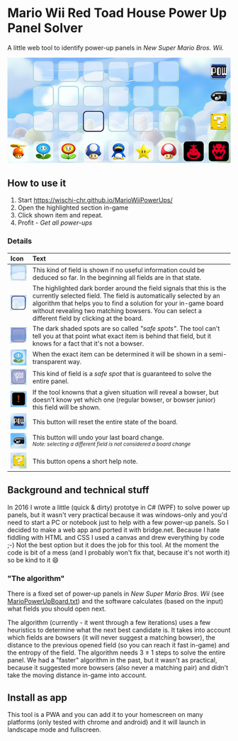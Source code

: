 # Mario Wii Red Toad House Power Up Panel Solver
A little web tool to identify power-up panels in *New Super Mario Bros. Wii.*

![UI Screenshot](./res/MarioWiiUI.png)

## How to use it

1. Start https://wischi-chr.github.io/MarioWiiPowerUps/
2. Open the highlighted section in-game
3. Click shown item and repeat.
4. Profit - *Get all power-ups*

### Details

| Icon | Text |
|:------|:------|
| ![regular field](./res/explain_regular.png) | This kind of field is shown if no useful information could be deduced so far. In the beginning all fields are in that state. |
| ![highlighted field](./res/explain_highlight.png) | The highlighted dark border around the field signals that this is the currently selected field. The field is automatically selected by an algorithm that helps you to find a solution for your in-game board without revealing two matching bowsers. You can select a different field by clicking at the board. |
| ![safe spot](./res/explain_safe_spot.png) | The dark shaded spots are so called *"safe spots"*. The tool can't tell you at that point what exact item is behind that field, but it knows for a fact that it's not a bowser. |
| ![translucent icon](./res/explain_translucent.png) | When the exact item can be determined it will be shown in a semi-transparent way. |
| ![finish flag field](./res/explain_finish.png) | This kind of field is a *safe spot* that is guaranteed to solve the entire panel. |
| ![unknown bowser field](./res/explain_danger.png) | If the tool knowns that a given situation will reveal a bowser, but doesn't know yet which one (regular bowser, or bowser junior) this field will be shown. |
| ![POW button](./res/explain_pow.png) | This button will reset the entire state of the board. |
| ![bullet button](./res/explain_bullet.png) | This button will undo your last board change.<br><sup>*Note: selecting a different field is not considered a board change*</sup> |
| ![help button](./res/explain_help.png) | This button opens a short help note. |

## Background and technical stuff
In 2016 I wrote a little (quick & dirty) prototye in C# (WPF) to solve power up panels, but it wasn't very practical because it was windows-only and you'd need to start a PC or notebook just to help with a few power-up panels. So I decided to make a web app and ported it with bridge.net. Because I hate fiddling with HTML and CSS I used a canvas and drew everything by code ;-) Not the best option but it does the job for this tool.
At the moment the code is bit of a mess (and I probably won't fix that, because it's not worth it) so be kind to it :smile:

### "The algorithm"
There is a fixed set of power-up panels in *New Super Mario Bros. Wii* (see [MarioPowerUpBoard.txt](https://github.com/wischi-chr/MarioWiiPowerUps/blob/master/res/MarioPowerUpBoard.txt)) and the software calculates (based on the input) what fields you should open next.

The algorithm (currently - it went through a few iterations) uses a few heuristics to determine what the next best candidate is. It takes into account which fields are bowsers (it will never suggest a matching bowser), the distance to the previous opened field (so you can reach it fast in-game) and the entropy of the field. The algorithm needs 3 ± 1 steps to solve the entire panel. We had a "faster" algorithm in the past, but it wasn't as practical, because it suggested more bowsers (also never a matching pair) and didn't take the moving distance in-game into account.

## Install as app
This tool is a PWA and you can add it to your homescreen on many platforms (only tested with chrome and android) and it will launch in landscape mode and fullscreen.
